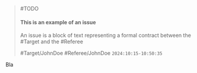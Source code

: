 > #TODO
> #### This is an example of an issue
> 
>  An issue is a block of text representing a formal contract between the #Target
>  and the #Referee 
> 
> 
> #Target/JohnDoe #Referee/JohnDoe
> `2024:10:15-10:50:35`


Bla